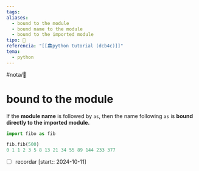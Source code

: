 ```yaml
---
tags: 
aliases:
  - bound to the module
  - bound name to the module
  - bound to the imported module
tipo: 📑
referencia: "[[🏛️python tutorial (dcb4c)]]"
tema:
  - python
---
```


#nota/📑

# bound to the module 



If the __module name__ is followed by `as`, then the name following `as` is __bound directly to the imported module.__

```python
import fibo as fib

fib.fib(500)
0 1 1 2 3 5 8 13 21 34 55 89 144 233 377
```
- [ ] recordar  [start:: 2024-10-11]
